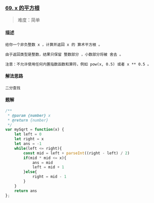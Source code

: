 ### [69. x 的平方根 ](https://leetcode.cn/problems/sqrtx/description/)

> 难度：简单

#### 描述

```
给你一个非负整数 x ，计算并返回 x 的 算术平方根 。

由于返回类型是整数，结果只保留 整数部分 ，小数部分将被 舍去 。

注意：不允许使用任何内置指数函数和算符，例如 pow(x, 0.5) 或者 x ** 0.5 。
```

#### 解法思路

```
二分查找
```

#### 题解

```js
/**
 * @param {number} x
 * @return {number}
 */
var mySqrt = function(x) {
    let left = 0
    let right = x
    let ans = -1
    while(left <= right){
        const mid = left + parseInt((right - left) / 2)
        if(mid * mid <= x){
            ans = mid
            left = mid + 1
        }else{
            right = mid - 1
        }
    }
    return ans
};
```
